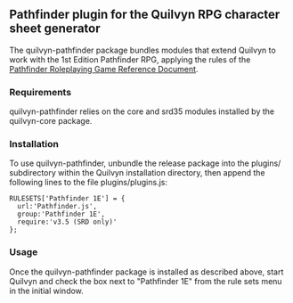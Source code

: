 ## Pathfinder plugin for the Quilvyn RPG character sheet generator

The quilvyn-pathfinder package bundles modules that extend Quilvyn to work with
the 1st Edition Pathfinder RPG, applying the rules of the
<a href="http://legacy.aonprd.com/">Pathfinder Roleplaying Game Reference 
Document</a>.

### Requirements

quilvyn-pathfinder relies on the core and srd35 modules installed by the
quilvyn-core package.

### Installation

To use quilvyn-pathfinder, unbundle the release package into the plugins/
subdirectory within the Quilvyn installation directory, then append the
following lines to the file plugins/plugins.js:

    RULESETS['Pathfinder 1E'] = {
      url:'Pathfinder.js',
      group:'Pathfinder 1E',
      require:'v3.5 (SRD only)'
    };

### Usage

Once the quilvyn-pathfinder package is installed as described above, start
Quilvyn and check the box next to "Pathfinder 1E" from the rule sets menu in
the initial window.
